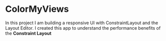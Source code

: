 # ColorMyViews

In this project I am building a responsive UI with ConstraintLayout and the Layout Editor. I created this app to understand the performance benefits of the **Constraint Layout**
